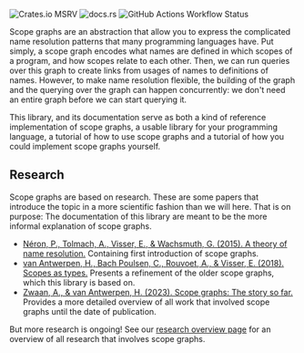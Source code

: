 ![Crates.io MSRV](https://img.shields.io/crates/msrv/scopegraphs?style=for-the-badge)
![docs.rs](https://img.shields.io/docsrs/scopegraphs?style=for-the-badge)
![GitHub Actions Workflow Status](https://img.shields.io/github/actions/workflow/status/metaborg/rust-scopegraphs/rust.yml?style=for-the-badge)

Scope graphs are an abstraction that allow you to express the complicated
name resolution patterns that many programming languages have.
Put simply, a scope graph encodes what names are defined in which scopes of
a program, and how scopes relate to each other.
Then, we can run queries over this graph to create links from usages of names
to definitions of names.
However, to make name resolution flexible,
the building of the graph and the querying over the graph can happen concurrently:
we don't need an entire graph before we can start querying it.

This library, and its documentation serve as both a kind of reference implementation of scope graphs,
a usable library for your programming language,
a tutorial of how to use scope graphs
and a tutorial of how you could implement scope graphs yourself.

## Research

Scope graphs are based on research.
These are some papers that introduce the topic in a more scientific fashion than we will here.
That is on purpose: The documentation of this library are meant to be the more informal explanation of scope graphs.

* [Néron, P., Tolmach, A., Visser, E., & Wachsmuth, G. (2015). A theory of name resolution.](https://web.cecs.pdx.edu/~apt/esop15.pdf)
  Containing first introduction of scope graphs.
* [van Antwerpen, H., Bach Poulsen, C., Rouvoet, A., & Visser, E. (2018). Scopes as types.](https://repository.tudelft.nl/islandora/object/uuid:9aad733b-23d4-45d7-b52f-331b80c5d029/datastream/OBJ/download)
  Presents a refinement of the older scope graphs, which this library is based on.
* [Zwaan, A., & van Antwerpen, H. (2023). Scope graphs: The story so far.](https://repository.tudelft.nl/islandora/object/uuid:3024d587-7c5d-44bd-8471-27b7c2e59160/datastream/OBJ/download)
  Provides a more detailed overview of all work that involved scope graphs until the date of publication.

But more research is ongoing! See our [research overview page]() for an overview of all research that involves scope
graphs.